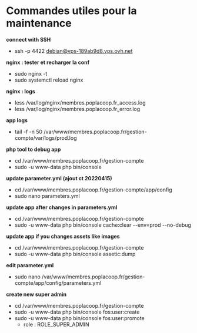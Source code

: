 # Commandes utiles pour la maintenance

**connect with SSH**

- ssh -p 4422 debian@vps-189ab9d8.vps.ovh.net

**nginx : tester et recharger la conf**

- sudo nginx -t
- sudo systemctl reload nginx

**nginx : logs**

- less /var/log/nginx/membres.poplacoop.fr_access.log
- less /var/log/nginx/membres.poplacoop.fr_error.log

**app logs**

- tail -f -n 50 /var/www/membres.poplacoop.fr/gestion-compte/var/logs/prod.log

**php tool to debug app**

- cd /var/www/membres.poplacoop.fr/gestion-compte
- sudo -u www-data php bin/console

**update parameter.yml (ajout ct 20220415)**
- cd /var/www/membres.poplacoop.fr/gestion-compte/app/config
- sudo nano parameters.yml

**update app after changes in parameters.yml**

- cd /var/www/membres.poplacoop.fr/gestion-compte
- sudo -u www-data php bin/console cache:clear --env=prod --no-debug

**update app if you changes assets like images**

- cd /var/www/membres.poplacoop.fr/gestion-compte
- sudo -u www-data php bin/console assetic:dump

**edit parameter.yml**

- sudo nano /var/www/membres.poplacoop.fr/gestion-compte/app/config/parameters.yml

**create new super admin**
- cd /var/www/membres.poplacoop.fr/gestion-compte
- sudo -u www-data php bin/console fos:user:create
- sudo -u www-data php bin/console fos:user:promote
  - role : ROLE_SUPER_ADMIN
